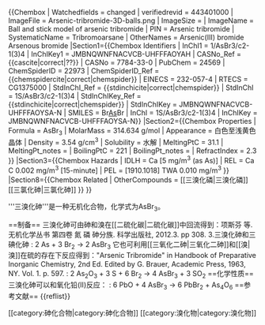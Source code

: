{{Chembox
| Watchedfields = changed
| verifiedrevid = 443401000
| ImageFile = Arsenic-tribromide-3D-balls.png
| ImageSize = 
| ImageName = Ball and stick model of arsenic tribromide
| PIN = Arsenic tribromide
| SystematicName = Tribromoarsane
| OtherNames = Arsenic(III) bromide<br />
Arsenous bromide
|Section1={{Chembox Identifiers
| InChI1 = 1/AsBr3/c2-1(3)4
| InChIKey1 = JMBNQWNFNACVCB-UHFFFAOYAH
| CASNo_Ref = {{cascite|correct|??}}
| CASNo = 7784-33-0
| PubChem = 24569
| ChemSpiderID = 22973
| ChemSpiderID_Ref = {{chemspidercite|correct|chemspider}}
| EINECS = 232-057-4
| RTECS = CG1375000
| StdInChI_Ref = {{stdinchicite|correct|chemspider}}
| StdInChI = 1S/AsBr3/c2-1(3)4
| StdInChIKey_Ref = {{stdinchicite|correct|chemspider}}
| StdInChIKey = JMBNQWNFNACVCB-UHFFFAOYSA-N
| SMILES = Br[As](Br)Br
| InChI = 1S/AsBr3/c2-1(3)4
| InChIKey = JMBNQWNFNACVCB-UHFFFAOYSA-N}}
|Section2={{Chembox Properties
| Formula = AsBr<sub>3</sub>
| MolarMass = 314.634 g/mol
| Appearance = 白色至浅黄色晶体
| Density = 3.54 g/cm<sup>3</sup>
| Solubility = 水解
| MeltingPtC = 31.1
| MeltingPt_notes = 
| BoilingPtC = 221
| BoilingPt_notes = 
| RefractIndex = 2.3
  }}
|Section3={{Chembox Hazards
|  IDLH = Ca [5 mg/m<sup>3</sup> (as As)]
|  REL = Ca C 0.002 mg/m<sup>3</sup> [15-minute]
|  PEL = [1910.1018] TWA 0.010 mg/m<sup>3</sup>
}}
|Section8={{Chembox Related
| OtherCompounds = [[三溴化磷|三溴化磷]]<br />[[三氯化砷|三氯化砷]]
  }}
}}

'''三溴化砷'''是一种无机化合物，化学式为AsBr<sub>3</sub>。

==制备==
三溴化砷可由砷和溴在[[二硫化碳|二硫化碳]]中回流得到：<ref name=wj>项斯芬 等. 无机化学丛书 第四卷 氮 磷 砷分族. 科学出版社, 2012.3. pp 308. 3.三溴化砷和三碘化砷</ref>
: 2 As + 3 Br<sub>2</sub> → 2 AsBr<sub>3</sub>
它也可利用[[三氧化二砷|三氧化二砷]]和[[溴|溴]]在硫的存在下反应得到：<ref>"Arsenic Tribromide" in Handbook of Preparative Inorganic Chemistry, 2nd Ed. Edited by G. Brauer, Academic Press, 1963, NY. Vol. 1. p. 597.</ref> 
: 2 As<sub>2</sub>O<sub>3</sub> + 3 S + 6 Br<sub>2</sub> → 4 AsBr<sub>3</sub> + 3 SO<sub>2</sub>
==化学性质==
三溴化砷可以和氧化铅(II)反应：<ref name=wj />
: 6 PbO + 4 AsBr<sub>3</sub> → 6 PbBr<sub>2</sub> + As<sub>4</sub>O<sub>6</sub>
==参考文献==
{{reflist}}

[[category:砷化合物|category:砷化合物]]
[[category:溴化物|category:溴化物]]